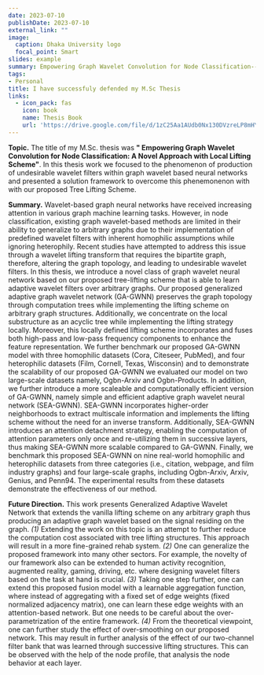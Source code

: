 ```yaml
---
date: 2023-07-10
publishDate: 2023-07-10
external_link: ""
image:
  caption: Dhaka University logo
  focal_point: Smart
slides: example
summary: Empowering Graph Wavelet Convolution for Node Classification-- A Novel Approach with Local Lifting Scheme
tags:
- Personal
title: I have successfuly defended my M.Sc Thesis
links:
  - icon_pack: fas
    icon: book
    name: Thesis Book
    url: 'https://drive.google.com/file/d/1zC25Aa1AUdb0Nx130DVzreLP8mHYM6yf/view'
---
```

**Topic.** The title of my M.Sc. thesis was **" Empowering Graph Wavelet Convolution for
Node Classification: A Novel Approach with
Local Lifting Scheme"**. In this thesis work we focused to the phenomenon of production of undesirable wavelet filters within graph wavelet based neural networks and presented a solution framework to overcome this phenemonenon with with our proposed Tree Lifting Scheme. 

**Summary.** Wavelet-based graph neural networks have received increasing attention in various graph machine learning tasks. However, in node classification, existing graph wavelet-based methods are limited in their ability to generalize to arbitrary graphs due to their implementation of predefined wavelet filters with inherent homophilic assumptions while ignoring heterophily. Recent studies have attempted to address this issue through a wavelet lifting transform that requires the bipartite graph, therefore, altering the graph topology, and leading to undesirable wavelet filters. In this thesis, we introduce a novel class of graph wavelet neural network based on our proposed tree-lifting scheme that is able to learn adaptive wavelet filters over arbitrary graphs. Our proposed generalized adaptive graph wavelet network (GA-GWNN) preserves the graph topology through computation trees while implementing the lifting scheme on arbitrary graph structures. Additionally, we concentrate on the local substructure as an acyclic tree while implementing the lifting strategy locally. Moreover, this locally defined lifting scheme incorporates and fuses both high-pass and low-pass frequency components to enhance the feature representation. We further benchmark our proposed GA-GWNN model with three homophilic datasets (Cora, Citeseer, PubMed), and four heterophilic datasets (Film, Cornell, Texas, Wisconsin) and to demonstrate the scalability of our proposed GA-GWNN we evaluated our model on two large-scale datasets namely, Ogbn-Arxiv and Ogbn-Products. In addition, we further introduce a more scaleable and computationally efficient version of GA-GWNN, namely simple and efficient adaptive graph wavelet neural network (SEA-GWNN).
SEA-GWNN incorporates higher-order neighborhoods to extract multiscale information and implements the lifting scheme without the need for an inverse transform. Additionally, SEA-GWNN introduces an attention detachment strategy, enabling the computation of attention parameters only once and re-utilizing them in successive layers, thus making SEA-GWNN more scalable compared to GA-GWNN. Finally, we benchmark this proposed SEA-GWNN on nine real-world homophilic and heterophilic datasets from three categories (i.e., citation, webpage, and film industry graphs) and four large-scale graphs, including Ogbn-Arxiv, Arxiv, Genius, and Penn94. The experimental results from these datasets demonstrate the effectiveness of our method.

**Future Direction.** This work presents Generalized Adaptive Wavelet Network that extends the vanilla lifting scheme on any arbitrary graph thus producing an adaptive graph wavelet based on the signal residing on the graph. *(1)* Extending the work on this topic is an attempt to further reduce the computation cost associated with tree lifting structures. This approach will result in a more fine-grained rehab system. *(2)* One can generalize the proposed framework into many other sectors. For example, the novelty of our framework also can be extended to human activity recognition, augmented reality, gaming, driving, etc. where designing wavelet filters based on the task at hand is crucial. *(3)* Taking one step further, one can extend this proposed fusion model with a learnable aggregation function, where instead of aggregating with a fixed set of edge weights (fixed normalized adjacency matrix), one can learn these edge weights with an attention-based network. But one needs to be careful about the over-parametrization of the entire framework. *(4)* From the theoretical viewpoint, one can further study the effect of over-smoothing on our proposed network. This may result in further analysis of the effect of our two-channel filter bank that was learned through successive lifting structures. This can be observed with the help of the node profile, that analysis the node behavior at each layer.  
